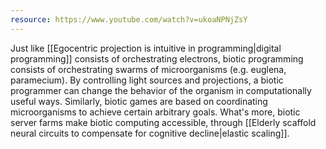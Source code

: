 ```yaml
---
resource: https://www.youtube.com/watch?v=ukoaNPNjZsY
---
```


Just like [[Egocentric projection is intuitive in programming|digital programming]] consists of orchestrating electrons, biotic programming consists of orchestrating swarms of microorganisms (e.g. euglena, paramecium). By controlling light sources and projections, a biotic programmer can change the behavior of the organism in computationally useful ways. Similarly, biotic games are based on coordinating microorganisms to achieve certain arbitrary goals. What's more, biotic server farms make biotic computing accessible, through [[Elderly scaffold neural circuits to compensate for cognitive decline|elastic scaling]].
